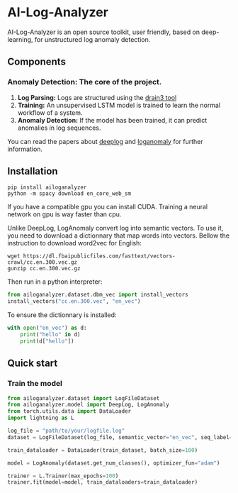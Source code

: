 # AI-Log-Analyzer

AI-Log-Analyzer is an open source toolkit, user friendly, based on deep-learning, for unstructured log anomaly detection.

## Components

### Anomaly Detection: The core of the project.
1. **Log Parsing:** Logs are structured using the [drain3 tool](https://github.com/IBM/Drain3)
2. **Training:** An unsupervised LSTM model is trained to learn the normal workflow of a system.
3. **Anomaly Detection:** If the model has been trained, it can predict anomalies in log sequences.

You can read the papers about [deeplog](https://www.cs.utah.edu/~lifeifei/papers/deeplog.pdf) and [loganomaly](https://www.ijcai.org/proceedings/2019/0658.pdf) for further information.

## Installation
```
pip install ailoganalyzer
python -m spacy download en_core_web_sm
```

If you have a compatible gpu you can install CUDA. Training a neural network on gpu is way faster than cpu.

Unlike DeepLog, LogAnomaly convert log into semantic vectors. To use it, you need to download a dictionnary that map words into vectors. Bellow the instruction to download word2vec for English:

```
wget https://dl.fbaipublicfiles.com/fasttext/vectors-crawl/cc.en.300.vec.gz
gunzip cc.en.300.vec.gz
```

Then run in a python interpreter:
```python
from ailoganalyzer.dataset.dbm_vec import install_vectors
install_vectors("cc.en.300.vec", "en_vec")
```

To ensure the dictionnary is installed:
```python
with open("en_vec") as d:
    print("hello" in d)
    print(d["hello"])
```

## Quick start

### Train the model

```python
from ailoganalyzer.dataset import LogFileDataset
from ailoganalyzer.model import DeepLog, LogAnomaly
from torch.utils.data import DataLoader
import lightning as L

log_file = "path/to/your/logfile.log"
dataset = LogFileDataset(log_file, semantic_vector="en_vec", seq_label=True)

train_dataloader = DataLoader(train_dataset, batch_size=100)

model = LogAnomaly(dataset.get_num_classes(), optimizer_fun="adam")

trainer = L.Trainer(max_epochs=100)
trainer.fit(model=model, train_dataloaders=train_dataloader)
```
